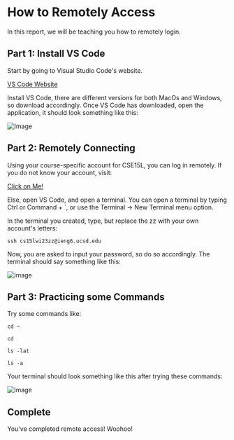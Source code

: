 # How to Remotely Access

In this report, we will be teaching you how to remotely login.

## Part 1: Install VS Code

Start by going to Visual Studio Code's website.

[VS Code Website](https://code.visualstudio.com/)

Install VS Code, there are different versions for both MacOs and Windows, so download accordingly.
Once VS Code has downloaded, open the application, it should look something like this:


![Image](https://upload.wikimedia.org/wikipedia/commons/e/e9/VS_Code_%28Insiders%29.png)


## Part 2: Remotely Connecting

Using your course-specific account for CSE15L, you can log in remotely. 
If you do not know your account, visit: 

[Click on Me!](https://sdacs.ucsd.edu/~icc/index.php)

Else, open VS Code, and open a terminal. You can open a terminal by typing Ctrl or Command + `, or use the Terminal → New Terminal menu option.

In the terminal you created, type, but replace the zz with your own account's letters:

`ssh cs15lwi23zz@ieng6.ucsd.edu`

Now, you are asked to input your password, so do so accordingly. The terminal should say something like this:

![image](https://user-images.githubusercontent.com/122564073/212219280-6e7a9fa3-679e-45dc-b899-aaa36ee4a3b1.png)

## Part 3: Practicing some Commands

Try some commands like:

`cd ~`

`cd`

`ls -lat`

`ls -a`

Your terminal should look something like this after trying these commands:

![image](https://user-images.githubusercontent.com/122564073/212221379-d4b7e1ea-d96b-42b8-9ac0-d80865f31860.png)

## Complete

You've completed remote access! Woohoo!
